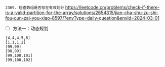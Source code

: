 
`2369. 检查数组是否存在有效划分` https://leetcode.cn/problems/check-if-there-is-a-valid-partition-for-the-array/solutions/2654315/jian-cha-shu-zu-shi-fou-cun-zai-you-xiao-8597/?envType=daily-question&envId=2024-03-01
- [ ] 方法一：动态规划

```
[4,4,4,5,6]
[1,1,1,2]
[99,99]
[98,99]
[99,100,101]
[99,100,102]
```
